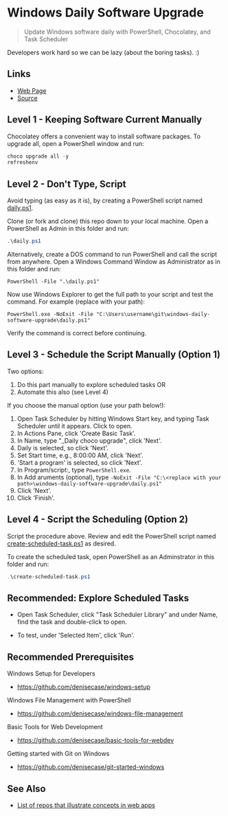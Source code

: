 # Windows Daily Software Upgrade

> Update Windows software daily with PowerShell, Chocolatey, and Task Scheduler

Developers work hard so we can be lazy (about the boring tasks). :)

## Links

- [Web Page](https://denisecase.github.io/windows-daily-software-upgrade/)
- [Source](https://github.com/denisecase/windows-daily-software-upgrade)

## Level 1 - Keeping Software Current Manually

Chocolatey offers a convenient way to install software packages. To upgrade all, open a PowerShell window and run:

```PowerShell
choco upgrade all -y
refreshenv
```

## Level 2 - Don't Type, Script

Avoid typing (as easy as it is), by creating a PowerShell script named [daily.ps1](.\daily.ps1).

Clone (or fork and clone) this repo down to your local machine. Open a PowerShell as Admin in this folder and run:

```PowerShell
.\daily.ps1
```

Alternatively, create a DOS command to run PowerShell and call the script from anywhere. Open a Windows Command Window as Administrator as in this folder and run:

```DOS
PowerShell -File ".\daily.ps1"
```

Now use Windows Explorer to get the full path to your script and test the command. For example (replace with your path):

```DOS
PowerShell.exe -NoExit -File "C:\Users\username\git\windows-daily-software-upgrade\daily.ps1"
```

Verify the command is correct before continuing.

## Level 3 - Schedule the Script Manually (Option 1)

Two options:

1. Do this part manually to explore scheduled tasks OR
1. Automate this also (see Level 4)

If you choose the manual option (use your path below!):

1. Open Task Scheduler by hitting Windows Start key, and typing Task Scheduler until it appears. Click to open.
1. In Actions Pane, click 'Create Basic Task'.
1. In Name, type "_Daily choco upgrade", click 'Next'.
1. Daily is selected, so click 'Next'.
1. Set Start time, e.g., 8:00:00 AM, click 'Next'.
1. 'Start a program' is selected, so click 'Next'.
1. In Program/script:, type ```PowerShell.exe```.
1. In Add aruments (optional), type ```-NoExit -File "C:\<replace with your path>\windows-daily-software-upgrade\daily.ps1"```
1. Click 'Next'.
1. Click 'Finish'.

## Level 4 - Script the Scheduling (Option 2)

Script the procedure above. Review and edit the PowerShell script named [create-scheduled-task.ps1](.\create-scheduled-task.ps1) as desired.

To create the scheduled task, open PowerShell as an Adminstrator in this folder and run:

```PowerShell
.\create-scheduled-task.ps1
```

## Recommended: Explore Scheduled Tasks

- Open Task Scheduler, click "Task Scheduler Library" and under Name, find the task and double-click to open.

- To test, under 'Selected Item', click 'Run'.

## Recommended Prerequisites

Windows Setup for Developers

- <https://github.com/denisecase/windows-setup>

Windows File Management with PowerShell

- <https://github.com/denisecase/windows-file-management>

Basic Tools for Web Development

- <https://github.com/denisecase/basic-tools-for-webdev>

Getting started with Git on Windows

- <https://github.com/denisecase/git-started-windows>

## See Also

- [List of repos that illustrate concepts in web apps](https://profcase.github.io/web-apps-list/)
